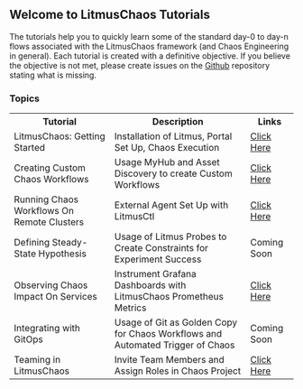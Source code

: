 ## Welcome to LitmusChaos Tutorials

The tutorials help you to quickly learn some of the standard day-0 to day-n flows associated with the LitmusChaos framework (and Chaos Engineering in general).
Each tutorial is created with a definitive objective. If you believe the objective is not met, please create issues on the [Github](https://github.com/litmuschaos/tutorials) 
repository stating what is missing. 


### Topics 

<table style="width:100%">
  <tr>
    <th> Tutorial </th>
    <th> Description </th>
    <th> Links </th>
  </tr>
  <tr>
    <td>LitmusChaos: Getting Started</td>
    <td>Installation of Litmus, Portal Set Up, Chaos Execution</td>
    <td><a href="https://litmuschaos.github.io/tutorials/tutorial-getting-started/index.html#0">Click Here</a></td>
  </tr>
  <tr>
    <td>Creating Custom Chaos Workflows</td>
    <td>Usage MyHub and Asset Discovery to create Custom Workflows</td>
    <td><a href="https://litmuschaos.github.io/tutorials/tutorial-create-custom-workflows/index.html#0">Click Here</a></td>
  </tr>
  <tr>
    <td>Running Chaos Workflows On Remote Clusters</td>
    <td>External Agent Set Up with LitmusCtl</td>
    <td>
      <a href="https://litmuschaos.github.io/tutorials/tutorial-running-chaos-workflow-on-remote-cluster/index.html#0">Click Here</a>
    </td>
  </tr>
  <tr>
    <td>Defining Steady-State Hypothesis</td>
    <td>Usage of Litmus Probes to Create Constraints for Experiment Success</td>
    <td>Coming Soon</td>
  </tr>
  <tr>
    <td>Observing Chaos Impact On Services</td>
    <td>Instrument Grafana Dashboards with LitmusChaos Prometheus Metrics</td>
    <td>
    <a href="https://litmuschaos.github.io/tutorials/tutorials-observing-chaos-impact-on-services/index.html#0">Click Here</a>
    </td>
  </tr>
  <tr>
    <td>Integrating with GitOps</td>
    <td>Usage of Git as Golden Copy for Chaos Workflows and Automated Trigger of Chaos </td>
    <td>Coming Soon</td>
  </tr>
  <tr>
    <td>Teaming in LitmusChaos</td>
    <td>Invite Team Members and Assign Roles in Chaos Project</td>
    <td>
      <a href="https://litmuschaos.github.io/tutorials/tutorials-teaming-in-litmus/index.html#0">Click Here</a>
    </td>
  </tr>
</table>
